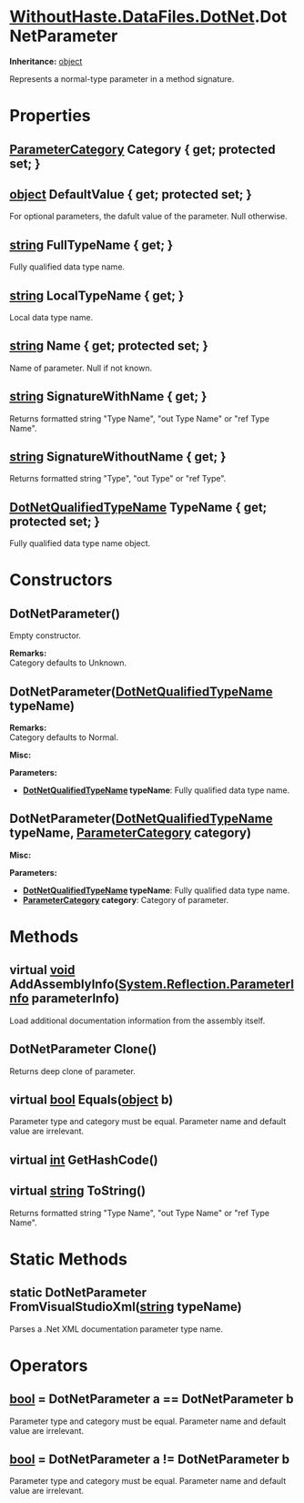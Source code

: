 # [WithoutHaste.DataFiles.DotNet](TableOfContents.WithoutHaste.DataFiles.DotNet.md).DotNetParameter

**Inheritance:** [object](https://docs.microsoft.com/en-us/dotnet/api/system.object)  

Represents a normal-type parameter in a method signature.  

# Properties

## [ParameterCategory](WithoutHaste.DataFiles.DotNet.ParameterCategory.md) Category { get; protected set; }

## [object](https://docs.microsoft.com/en-us/dotnet/api/system.object) DefaultValue { get; protected set; }

For optional parameters, the dafult value of the parameter. Null otherwise.  

## [string](https://docs.microsoft.com/en-us/dotnet/api/system.string) FullTypeName { get; }

Fully qualified data type name.  

## [string](https://docs.microsoft.com/en-us/dotnet/api/system.string) LocalTypeName { get; }

Local data type name.  

## [string](https://docs.microsoft.com/en-us/dotnet/api/system.string) Name { get; protected set; }

Name of parameter. Null if not known.  

## [string](https://docs.microsoft.com/en-us/dotnet/api/system.string) SignatureWithName { get; }

Returns formatted string "Type Name", "out Type Name" or "ref Type Name".  

## [string](https://docs.microsoft.com/en-us/dotnet/api/system.string) SignatureWithoutName { get; }

Returns formatted string "Type", "out Type" or "ref Type".  

## [DotNetQualifiedTypeName](WithoutHaste.DataFiles.DotNet.DotNetQualifiedTypeName.md) TypeName { get; protected set; }

Fully qualified data type name object.  

# Constructors

## DotNetParameter()

Empty constructor.  

**Remarks:**  
Category defaults to Unknown.  

## DotNetParameter([DotNetQualifiedTypeName](WithoutHaste.DataFiles.DotNet.DotNetQualifiedTypeName.md) typeName)

**Remarks:**  
Category defaults to Normal.  

**Misc:**  
  

**Parameters:**  
* **[DotNetQualifiedTypeName](WithoutHaste.DataFiles.DotNet.DotNetQualifiedTypeName.md) typeName**: Fully qualified data type name.  

## DotNetParameter([DotNetQualifiedTypeName](WithoutHaste.DataFiles.DotNet.DotNetQualifiedTypeName.md) typeName, [ParameterCategory](WithoutHaste.DataFiles.DotNet.ParameterCategory.md) category)

**Misc:**  
  

**Parameters:**  
* **[DotNetQualifiedTypeName](WithoutHaste.DataFiles.DotNet.DotNetQualifiedTypeName.md) typeName**: Fully qualified data type name.  
* **[ParameterCategory](WithoutHaste.DataFiles.DotNet.ParameterCategory.md) category**: Category of parameter.  

# Methods

## virtual [void](https://docs.microsoft.com/en-us/dotnet/api/system.void) AddAssemblyInfo([System.Reflection.ParameterInfo](https://docs.microsoft.com/en-us/dotnet/api/system.reflection.parameterinfo) parameterInfo)

Load additional documentation information from the assembly itself.  

## DotNetParameter Clone()

Returns deep clone of parameter.  

## virtual [bool](https://docs.microsoft.com/en-us/dotnet/api/system.boolean) Equals([object](https://docs.microsoft.com/en-us/dotnet/api/system.object) b)

Parameter type and category must be equal. Parameter name and default value are irrelevant.  

## virtual [int](https://docs.microsoft.com/en-us/dotnet/api/system.int32) GetHashCode()

## virtual [string](https://docs.microsoft.com/en-us/dotnet/api/system.string) ToString()

Returns formatted string "Type Name", "out Type Name" or "ref Type Name".  

# Static Methods

## static DotNetParameter FromVisualStudioXml([string](https://docs.microsoft.com/en-us/dotnet/api/system.string) typeName)

Parses a .Net XML documentation parameter type name.  

# Operators

## [bool](https://docs.microsoft.com/en-us/dotnet/api/system.boolean) = DotNetParameter a == DotNetParameter b

Parameter type and category must be equal. Parameter name and default value are irrelevant.  

## [bool](https://docs.microsoft.com/en-us/dotnet/api/system.boolean) = DotNetParameter a != DotNetParameter b

Parameter type and category must be equal. Parameter name and default value are irrelevant.  

